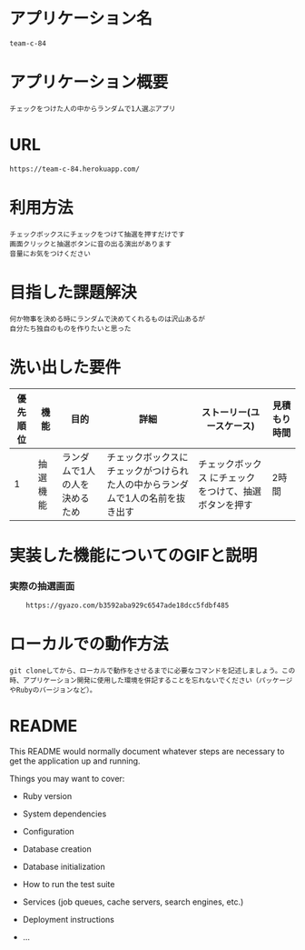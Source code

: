 # アプリケーション名
    team-c-84
# アプリケーション概要
    チェックをつけた人の中からランダムで1人選ぶアプリ
# URL
    https://team-c-84.herokuapp.com/

# 利用方法
    チェックボックスにチェックをつけて抽選を押すだけです
    画面クリックと抽選ボタンに音の出る演出があります
    音量にお気をつけください
# 目指した課題解決
    何か物事を決める時にランダムで決めてくれるものは沢山あるが
    自分たち独自のものを作りたいと思った
# 洗い出した要件

| 優先順位 | 機能     | 目的                          | 詳細                                                                          | ストーリー(ユースケース)                              | 見積もり時間 | 
| -------- | -------- | ----------------------------- | ----------------------------------------------------------------------------- | ----------------------------------------------------- | ------------ | 
| 1        | 抽選機能 | ランダムで1人の人を決めるため | チェックボックスにチェックがつけられた人の中からランダムで1人の名前を抜き出す | チェックボックス にチェックをつけて、抽選ボタンを押す | 2時間        | 

# 実装した機能についてのGIFと説明
  
  ### 実際の抽選画面
        https://gyazo.com/b3592aba929c6547ade18dcc5fdbf485


# ローカルでの動作方法
    git cloneしてから、ローカルで動作をさせるまでに必要なコマンドを記述しましょう。この時、アプリケーション開発に使用した環境を併記することを忘れないでください（パッケージやRubyのバージョンなど）。


# README

This README would normally document whatever steps are necessary to get the
application up and running.

Things you may want to cover:

* Ruby version

* System dependencies

* Configuration

* Database creation

* Database initialization

* How to run the test suite

* Services (job queues, cache servers, search engines, etc.)

* Deployment instructions

* ...
